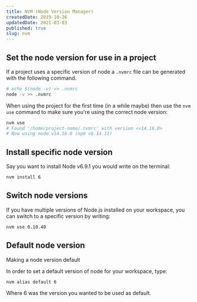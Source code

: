 ```yaml
---
title: NVM (Node Version Manager)
createdDate: 2019-10-26
updatedDate: 2021-03-03
published: true
slug: nvm
---
```


## Set the node version for use in a project

If a project uses a specific version of node a `.nvmrc` file can be
generated with the following command.

```bash
# echo $(node -v) >> .nvmrc
node -v >> .nvmrc
```

When using the project for the first time (in a while maybe) then use
the `nvm use` command to make sure you're using the correct node
version:

```bash
nvm use
# Found '/home/project-name/.nvmrc' with version <v14.16.0>
# Now using node v14.16.0 (npm v6.14.11)
```

## Install specific node version

Say you want to install Node v6.9.1 you would write on the terminal:

```bash
nvm install 6
```

## Switch node versions

If you have multiple versions of Node.js installed on your workspace,
you can switch to a specific version by writing:

```bash
nvm use 0.10.40
```

## Default node version

Making a node version default

In order to set a default version of node for your workspace, type:

```bash
nvm alias default 6
```

Where 6 was the version you wanted to be used as default.

